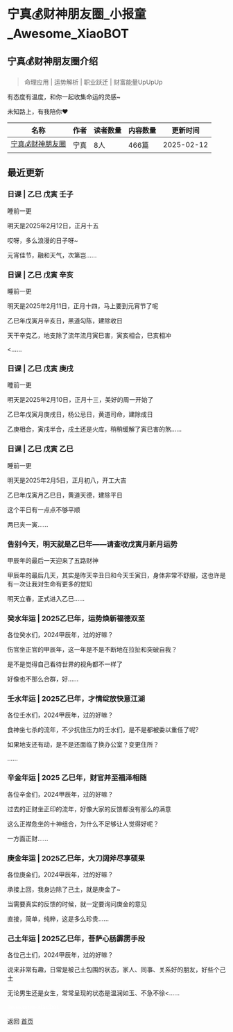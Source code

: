 # 宁真💰财神朋友圈_小报童_Awesome_XiaoBOT

## 宁真💰财神朋友圈介绍
> 命理应用 | 运势解析 | 职业跃迁 | 财富能量UpUpUp    
    
有态度有温度，和你一起收集命运的灵感~    
    
未知路上，有我陪你❤  
  


|名称|作者|读者数量|内容数量|更新时间|
|---|---|---|---|---|
|[宁真💰财神朋友圈](https://xiaobot.net/p/gracecogito?refer=0b133df9-27dc-423b-8101-639049001c13)|宁真|8人|466篇|2025-02-12|

## 最近更新
### 日课 | 乙巳 戊寅 壬子

睡前一更

明天是2025年2月12日，正月十五

哎呀，多么浪漫的日子呀~

元宵佳节，融和天气，次第岂......

### 日课 | 乙巳 戊寅 辛亥

睡前一更

明天是2025年2月11日，正月十四，马上要到元宵节了呢

乙巳年戊寅月辛亥日，黑道勾陈，建除收日

天干辛克乙，地支除了流年流月寅巳害，寅亥相合，巳亥相冲

<......

### 日课 | 乙巳 戊寅 庚戌

睡前一更

明天是2025年2月10日，正月十三，美好的周一开始了

乙巳年戊寅月庚戌日，杨公忌日，黄道司命，建除成日

乙庚相合，寅戌半合，戌土还是火库，稍稍缓解了寅巳害的煞......

### 日课 | 乙巳 戊寅 乙巳

睡前一更

明天是2025年2月5日，正月初八，开工大吉

乙巳年戊寅月乙巳日，黄道天德，建除平日

这个平日有一点点不够平顺

两巳夹一寅......

### 告别今天，明天就是乙巳年——请查收戊寅月新月运势

甲辰年的最后一天迎来了五路财神

甲辰年的最后几天，其实是昨天辛丑日和今天壬寅日，身体非常不舒服，这也许是有一次让我对生命有更多的觉知

明天立春，正式进入乙巳......

### 癸水年运 | 2025乙巳年，运势焕新福德双至

各位癸水们，2024甲辰年，过的好嘛？

伤官坐正官的甲辰年，这一年是不是不断地在拉扯和突破自我？

是不是觉得自己看待世界的视角都不一样了

好像也不那么合群，好......

### 壬水年运 | 2025乙巳年，才情绽放快意江湖

各位壬水们，2024甲辰年，过的好嘛？

食神坐七杀的流年，不少抗住压力的壬水们，是不是都被委以重任了呢?

如果地支还有动，是不是还面临了换办公室？变更住所？

......

### 辛金年运 | 2025 乙巳年，财官并至福泽相随

各位辛金们，2024甲辰年，过的好嘛？

过去的正财坐正印的流年，好像大家的反馈都没有那么的满意

这么正襟危坐的十神组合，为什么不足够让人觉得好呢？

一方面正财......

### 庚金年运 | 2025乙巳年，大刀阔斧尽享硕果

各位庚金们，2024甲辰年，过的好嘛？

承接上回，我身边除了己土，就是庚金了~

当需要真实的反馈的时候，就一定要询问庚金的意见

直接，简单，纯粹，这是多么珍贵......

### 己土年运 | 2025乙巳年，菩萨心肠霹雳手段

各位己土们，2024甲辰年，过的好嘛？

说来非常有趣，日常是被己土包围的状态，家人、同事、关系好的朋友，好些个己土

无论男生还是女生，常常呈现的状态是温润如玉、不急不徐<......


<a href="https://github.com/Reno9527/awesome-xiaobot" style="color: white; text-decoration: none;">awesome-xiaobot</a>

返回 [首页](../README.md)
